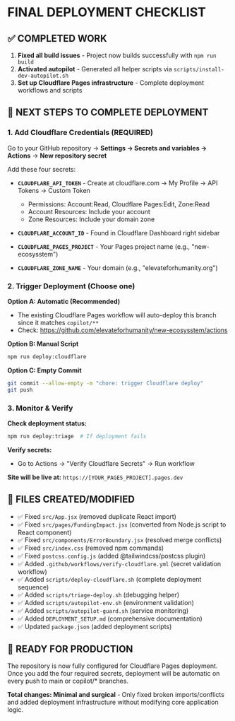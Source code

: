 # FINAL DEPLOYMENT CHECKLIST

## ✅ COMPLETED WORK
1. **Fixed all build issues** - Project now builds successfully with `npm run build`
2. **Activated autopilot** - Generated all helper scripts via `scripts/install-dev-autopilot.sh`
3. **Set up Cloudflare Pages infrastructure** - Complete deployment workflows and scripts

## 🚀 NEXT STEPS TO COMPLETE DEPLOYMENT

### 1. Add Cloudflare Credentials (REQUIRED)

Go to your GitHub repository → **Settings → Secrets and variables → Actions** → **New repository secret**

Add these four secrets:

- **`CLOUDFLARE_API_TOKEN`** - Create at cloudflare.com → My Profile → API Tokens → Custom Token
  - Permissions: Account:Read, Cloudflare Pages:Edit, Zone:Read
  - Account Resources: Include your account
  - Zone Resources: Include your domain zone

- **`CLOUDFLARE_ACCOUNT_ID`** - Found in Cloudflare Dashboard right sidebar
- **`CLOUDFLARE_PAGES_PROJECT`** - Your Pages project name (e.g., "new-ecosysstem")  
- **`CLOUDFLARE_ZONE_NAME`** - Your domain (e.g., "elevateforhumanity.org")

### 2. Trigger Deployment (Choose one)

**Option A: Automatic (Recommended)**
- The existing Cloudflare Pages workflow will auto-deploy this branch since it matches `copilot/**`
- Check: https://github.com/elevateforhumanity/new-ecosysstem/actions

**Option B: Manual Script**
```bash
npm run deploy:cloudflare
```

**Option C: Empty Commit**
```bash
git commit --allow-empty -m "chore: trigger Cloudflare deploy"
git push
```

### 3. Monitor & Verify

**Check deployment status:**
```bash
npm run deploy:triage  # If deployment fails
```

**Verify secrets:**
- Go to Actions → "Verify Cloudflare Secrets" → Run workflow

**Site will be live at:**
`https://[YOUR_PAGES_PROJECT].pages.dev`

## 📁 FILES CREATED/MODIFIED

- ✅ Fixed `src/App.jsx` (removed duplicate React import)
- ✅ Fixed `src/pages/FundingImpact.jsx` (converted from Node.js script to React component)
- ✅ Fixed `src/components/ErrorBoundary.jsx` (resolved merge conflicts)
- ✅ Fixed `src/index.css` (removed npm commands)
- ✅ Fixed `postcss.config.js` (added @tailwindcss/postcss plugin)
- ✅ Added `.github/workflows/verify-cloudflare.yml` (secret validation workflow)
- ✅ Added `scripts/deploy-cloudflare.sh` (complete deployment sequence)
- ✅ Added `scripts/triage-deploy.sh` (debugging helper)
- ✅ Added `scripts/autopilot-env.sh` (environment validation)
- ✅ Added `scripts/autopilot-guard.sh` (service monitoring)
- ✅ Added `DEPLOYMENT_SETUP.md` (comprehensive documentation)
- ✅ Updated `package.json` (added deployment scripts)

## 🎯 READY FOR PRODUCTION

The repository is now fully configured for Cloudflare Pages deployment. Once you add the four required secrets, deployment will be automatic on every push to main or copilot/* branches.

**Total changes: Minimal and surgical** - Only fixed broken imports/conflicts and added deployment infrastructure without modifying core application logic.